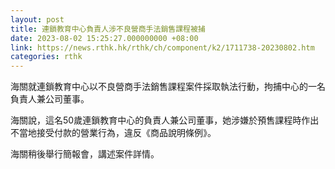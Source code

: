 ```yaml
---
layout: post
title: 連鎖教育中心負責人涉不良營商手法銷售課程被捕
date: 2023-08-02 15:25:27.000000000 +08:00
link: https://news.rthk.hk/rthk/ch/component/k2/1711738-20230802.htm
categories: rthk
---
```


海關就連鎖教育中心以不良營商手法銷售課程案件採取執法行動，拘捕中心的一名負責人兼公司董事。

海關說，這名50歲連鎖教育中心的負責人兼公司董事，她涉嫌於預售課程時作出不當地接受付款的營業行為，違反《商品說明條例》。

海關稍後舉行簡報會，講述案件詳情。
